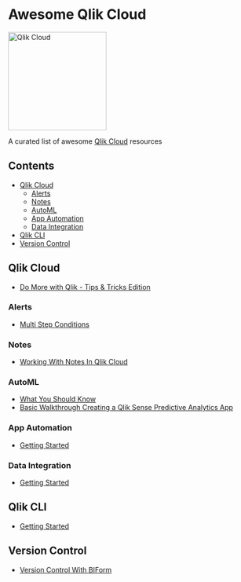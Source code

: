 # Awesome Qlik Cloud

<img src="https://github.com/vlntn-t/awesome-qlik-cloud/assets/49613199/e8764987-5fe7-4055-a69d-e0e7a0b1f8f9" alt="Qlik Cloud" width="200"/>

A curated list of awesome [Qlik Cloud](https://www.youtube.com/watch?v=q7Cx-kKn2Fs) resources

## Contents

- [Qlik Cloud](#qlik-cloud)
  - [Alerts](#qlik-alerts)
  - [Notes](#qlik-notes)
  - [AutoML](#qlik-automl)
  - [App Automation](#qlik-app-automation)
  - [Data Integration](#qlik-cloud-data-integration)
- [Qlik CLI](#qlik-cli)
- [Version Control](#qlik-version-control)


## Qlik Cloud

- [Do More with Qlik - Tips & Tricks Edition](https://www.youtube.com/watch?v=MFCGG3vg_vg&list=PLW1uf5CQ_gSqF5bcmbBrk1q7Q4-h899V1)

### Alerts

- [Multi Step Conditions](https://www.youtube.com/watch?v=k01fDyVFXq8)

### Notes

- [Working With Notes In Qlik Cloud](https://www.youtube.com/watch?v=3B9IlcQShgM)

### AutoML

- [What You Should Know](https://www.youtube.com/watch?v=4TCGyiWfqT4)
- [Basic Walkthrough Creating a Qlik Sense Predictive Analytics App](https://www.youtube.com/watch?v=vwAt3aH4Hec)
 
### App Automation

- [Getting Started](https://www.youtube.com/watch?v=5ycYndC_PXs)

### Data Integration

- [Getting Started](https://www.youtube.com/watch?v=Orj3NYJ3IUA)

## Qlik CLI

- [Getting Started](https://qlik.dev/toolkits/qlik-cli/)

## Version Control

- [Version Control With BIForm](https://github.com/vlntn-t/biform)

